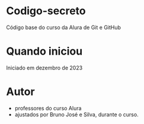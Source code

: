 # Codigo-secreto
Código base do curso da Alura de Git e GitHub

# Quando iniciou
Iniciado em dezembro de 2023

# Autor
* professores do curso Alura
* ajustados por Bruno José e Silva, durante o curso.
